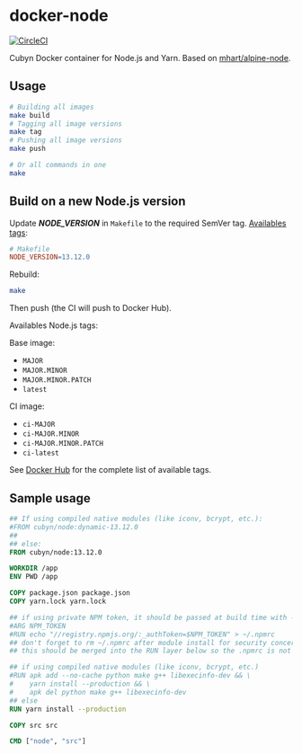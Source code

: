 # docker-node

[![CircleCI](https://circleci.com/gh/cubyn/docker-node/tree/master.svg?style=svg)](https://circleci.com/gh/cubyn/docker-node/tree/master)

Cubyn Docker container for Node.js and Yarn.
Based on [mhart/alpine-node](https://github.com/mhart/alpine-node).

## Usage

```sh
# Building all images
make build
# Tagging all image versions
make tag
# Pushing all image versions
make push

# Or all commands in one
make
```

## Build on a new Node.js version

Update ***NODE_VERSION*** in `Makefile` to the required SemVer tag.
[Availables tags](https://hub.docker.com/_/node):

```Makefile
# Makefile
NODE_VERSION=13.12.0
```

Rebuild:

```sh
make
```

Then push (the CI will push to Docker Hub).

Availables Node.js tags:

Base image:

* `MAJOR`
* `MAJOR.MINOR`
* `MAJOR.MINOR.PATCH`
* `latest`

CI image:

* `ci-MAJOR`
* `ci-MAJOR.MINOR`
* `ci-MAJOR.MINOR.PATCH`
* `ci-latest`

See [Docker Hub](https://hub.docker.com/r/cubyn/node/tags/) for the complete list of available tags.

## Sample usage

```dockerfile
## If using compiled native modules (like iconv, bcrypt, etc.):
#FROM cubyn/node:dynamic-13.12.0
##
## else:
FROM cubyn/node:13.12.0

WORKDIR /app
ENV PWD /app

COPY package.json package.json
COPY yarn.lock yarn.lock

## if using private NPM token, it should be passed at build time with --build-args
#ARG NPM_TOKEN
#RUN echo "//registry.npmjs.org/:_authToken=$NPM_TOKEN" > ~/.npmrc
## don't forget to rm ~/.npmrc after module install for security concerns
## this should be merged into the RUN layer below so the .npmrc is not contained in any layer

## if using compiled native modules (like iconv, bcrypt, etc.)
#RUN apk add --no-cache python make g++ libexecinfo-dev && \
#    yarn install --production && \
#    apk del python make g++ libexecinfo-dev
## else
RUN yarn install --production

COPY src src

CMD ["node", "src"]
```
